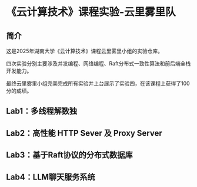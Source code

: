 # 《云计算技术》课程实验-云里雾里队

<!--**This is the repo containing all the lab materials for undergraduate course CS06142 "Cloud Computing Techniques" at Hunan University**--> 

## 简介

这是2025年湖南大学《云计算技术》课程云里雾里小组的实验仓库。

四次实验分别主要涉及并发编程、网络编程、Raft分布式一致性算法和前后端全栈开发能力。

最终云里雾里小组完美完成所有实验并上台展示了实验四，在该课程上获得了100分的成绩。

## Lab1：多线程解数独



## Lab2：高性能 HTTP Sever 及 Proxy Server



## Lab3：基于Raft协议的分布式数据库



## Lab4：LLM聊天服务系统

